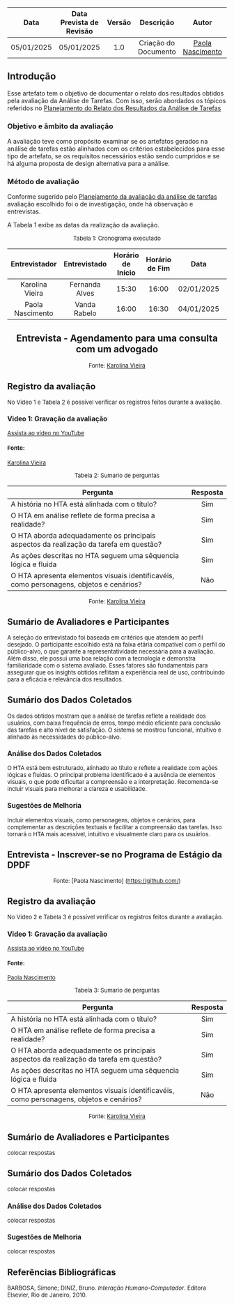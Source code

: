 |    **Data**    | **Data Prevista de Revisão** | **Versão** |        **Descrição**        |                 **Autor**                 |                **Revisor**                 |
|:--------------:|:---------------------------:|:----------:|:---------------------------:|:-----------------------------------------:|:------------------------------------------:|
|  05/01/2025    |        05/01/2025          |    1.0     |     Criação do Documento     | [Paola Nascimento](https://github.com/paolaalim) |  [Karolina Vieira](https://github.com/Karolina91) |

## Introdução

Esse artefato tem o objetivo de documentar o relato dos resultados obtidos pela avaliação da Análise de Tarefas. Com isso, serão abordados os tópicos referidos no [Planejamento do Relato dos Resultados da Análise de Tarefas](./planejamentoRelatoAnaliseTarefas.md)


### Objetivo e âmbito da avaliação

A avaliação teve como propósito examinar se os artefatos gerados na análise de tarefas estão alinhados com os critérios estabelecidos para esse tipo de artefato, se os requisitos necessários estão sendo cumpridos e se há alguma proposta de design alternativa para a análise.

### Método de avaliação

Conforme sugerido pelo [Planejamento da avaliação da análise de tarefas](./analiseDeTarefas.md) avaliação escolhido foi o de investigação, onde há observação e entrevistas.

A Tabela 1 exibe as datas da realização da avaliação.

<center>

<font size="2"><p style="text-align: center">Tabela 1: Cronograma executado</p></font>

| Entrevistador | Entrevistado  | Horário de Início | Horário de Fim | Data  | Local/Plataforma |
| :-----------: | :-----------: | :---------------: | :------------: | :---: | :--------------: |
|   Karolina Vieira|  Fernanda Alves | 15:30  |  16:00  |   02/01/2025 | Residencia |
|   Paola Nascimento| Vanda Rabelo | 16:00 |  16:30  | 04/01/2025  | Residencia |


## Entrevista - Agendamento para uma consulta com um advogado

<font size="2"><p style="text-align: center">Fonte: 
[Karolina Vieira](https://github.com/Karolina91)

</center>

## Registro da avaliação

No Video 1 e Tabela 2 é possível verificar os registros feitos durante a avaliação.
### Video 1: Gravação da avaliação

[Assista ao vídeo no YouTube](https://youtu.be/py4Ez_CUAWQ)

#### Fonte:
[Karolina Vieira ](https://github.com/Karolina91)


<font size="2"><p style="text-align: center">Tabela 2: Sumario de perguntas</p></font>

| Pergunta                                                                                                      | Resposta |
| ------------------------------------------------------------------------------------------------------------- | :------: |
| A história no HTA está alinhada com o título?|Sim                             
| O HTA em análise reflete de forma precisa a realidade?  | Sim|
| O HTA aborda adequadamente os principais aspectos da realização da tarefa em questão?|Sim|
| As ações descritas no HTA seguem uma sêquencia lógica e fluida |Sim
| O HTA apresenta elementos visuais identificavéis, como personagens, objetos e cenários? |Não|

<font size="2"><p style="text-align: center">Fonte:
[ Karolina Vieira](https://github.com/Karolina91)

## Sumário de Avaliadores e Participantes
A seleção do entrevistado foi baseada em critérios que atendem ao perfil desejado. O participante escolhido está na faixa etária compatível com o perfil do público-alvo, o que garante a representatividade necessária para a avaliação. Além disso, ele possui uma boa relação com a tecnologia e demonstra familiaridade com o sistema avaliado. Esses fatores são fundamentais para assegurar que os insights obtidos reflitam a experiência real de uso, contribuindo para a eficácia e relevância dos resultados.

## Sumário dos Dados Coletados
Os dados obtidos mostram que a análise de tarefas reflete a realidade dos usuários, com baixa frequência de erros, tempo médio eficiente para conclusão das tarefas e alto nível de satisfação. O sistema se mostrou funcional, intuitivo e alinhado às necessidades do público-alvo.

### Análise dos Dados Coletados
O HTA está bem estruturado, alinhado ao título e reflete a realidade com ações lógicas e fluídas. O principal problema identificado é a ausência de elementos visuais, o que pode dificultar a compreensão e a interpretação. Recomenda-se incluir visuais para melhorar a clareza e usabilidade.

### Sugestões de Melhoria
Incluir elementos visuais, como personagens, objetos e cenários, para complementar as descrições textuais e facilitar a compreensão das tarefas. Isso tornará o HTA mais acessível, intuitivo e visualmente claro para os usuários.

## Entrevista - Inscrever-se no Programa de Estágio da DPDF

<font size="2"><p style="text-align: center">Fonte: 
[Paola Nascimento] (https://github.com/)

</center>

## Registro da avaliação

No Video 2 e Tabela 3 é possível verificar os registros feitos durante a avaliação.
### Video 1: Gravação da avaliação

[Assista ao vídeo no YouTube](link)

#### Fonte:
[Paola Nascimento ](https://github.com/)


<font size="2"><p style="text-align: center">Tabela 3: Sumario de perguntas</p></font>

| Pergunta                                                                                                      | Resposta |
| ------------------------------------------------------------------------------------------------------------- | :------: |
| A história no HTA está alinhada com o título?|Sim                             
| O HTA em análise reflete de forma precisa a realidade?  | Sim|
| O HTA aborda adequadamente os principais aspectos da realização da tarefa em questão?|Sim|
| As ações descritas no HTA seguem uma sêquencia lógica e fluida |Sim
| O HTA apresenta elementos visuais identificavéis, como personagens, objetos e cenários? |Não|

<font size="2"><p style="text-align: center">Fonte:
[ Karolina Vieira](https://github.com/Karolina91)

## Sumário de Avaliadores e Participantes

colocar respostas
## Sumário dos Dados Coletados
colocar respostas
### Análise dos Dados Coletados
colocar respostas
### Sugestões de Melhoria
colocar respostas


## Referências Bibliográficas
BARBOSA, Simone; DINIZ, Bruno. *Interação Humano-Computador*. Editora Elsevier, Rio de Janeiro, 2010.
